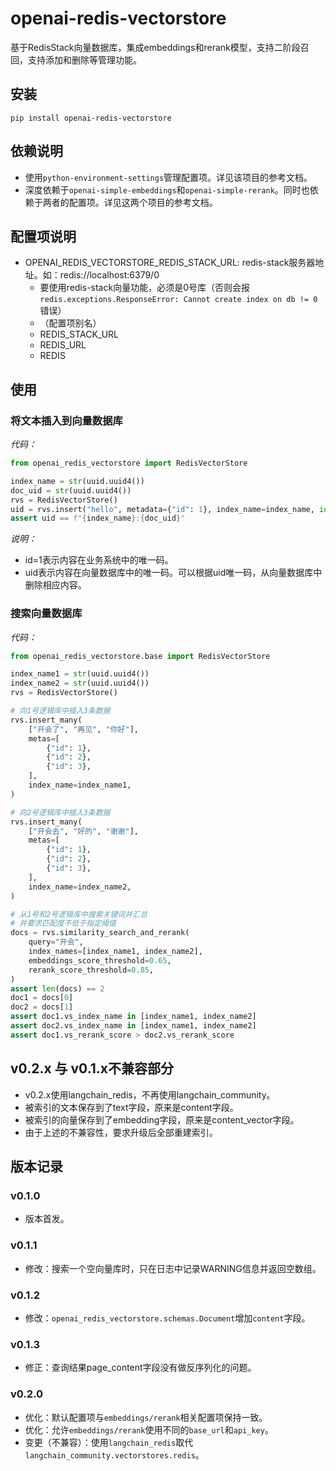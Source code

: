 # openai-redis-vectorstore

基于RedisStack向量数据库，集成embeddings和rerank模型，支持二阶段召回，支持添加和删除等管理功能。

## 安装

```shell
pip install openai-redis-vectorstore
```

## 依赖说明

- 使用`python-environment-settings`管理配置项。详见该项目的参考文档。
- 深度依赖于`openai-simple-embeddings`和`openai-simple-rerank`。同时也依赖于两者的配置项。详见这两个项目的参考文档。

## 配置项说明

- OPENAI_REDIS_VECTORSTORE_REDIS_STACK_URL: redis-stack服务器地址。如：redis://localhost:6379/0
    - 要使用redis-stack向量功能，必须是0号库（否则会报`redis.exceptions.ResponseError: Cannot create index on db != 0`错误）
    - （配置项别名）
    - REDIS_STACK_URL
    - REDIS_URL
    - REDIS

## 使用

### 将文本插入到向量数据库

*代码：*

```python
from openai_redis_vectorstore import RedisVectorStore

index_name = str(uuid.uuid4())
doc_uid = str(uuid.uuid4())
rvs = RedisVectorStore()
uid = rvs.insert("hello", metadata={"id": 1}, index_name=index_name, id=doc_uid)
assert uid == f"{index_name}:{doc_uid}"
```

*说明：*

- id=1表示内容在业务系统中的唯一码。
- uid表示内容在向量数据库中的唯一码。可以根据uid唯一码，从向量数据库中删除相应内容。

### 搜索向量数据库

*代码：*

```python
from openai_redis_vectorstore.base import RedisVectorStore

index_name1 = str(uuid.uuid4())
index_name2 = str(uuid.uuid4())
rvs = RedisVectorStore()

# 向1号逻辑库中插入3条数据
rvs.insert_many(
    ["开会了", "再见", "你好"],
    metas=[
        {"id": 1},
        {"id": 2},
        {"id": 3},
    ],
    index_name=index_name1,
)

# 向2号逻辑库中插入3条数据
rvs.insert_many(
    ["开会去", "好的", "谢谢"],
    metas=[
        {"id": 1},
        {"id": 2},
        {"id": 3},
    ],
    index_name=index_name2,
)

# 从1号和2号逻辑库中搜索关键词并汇总
# 并要求匹配度不低于指定阈值
docs = rvs.similarity_search_and_rerank(
    query="开会",
    index_names=[index_name1, index_name2],
    embeddings_score_threshold=0.65,
    rerank_score_threshold=0.85,
)
assert len(docs) == 2
doc1 = docs[0]
doc2 = docs[1]
assert doc1.vs_index_name in [index_name1, index_name2]
assert doc2.vs_index_name in [index_name1, index_name2]
assert doc1.vs_rerank_score > doc2.vs_rerank_score
```

## v0.2.x 与 v0.1.x不兼容部分

- v0.2.x使用langchain_redis，不再使用langchain_community。
- 被索引的文本保存到了text字段，原来是content字段。
- 被索引的向量保存到了embedding字段，原来是content_vector字段。
- 由于上述的不兼容性，要求升级后全部重建索引。

## 版本记录

### v0.1.0

- 版本首发。

### v0.1.1

- 修改：搜索一个空向量库时，只在日志中记录WARNING信息并返回空数组。

### v0.1.2

- 修改：`openai_redis_vectorstore.schemas.Document`增加`content`字段。

### v0.1.3

- 修正：查询结果page_content字段没有做反序列化的问题。

### v0.2.0

- 优化：默认配置项与`embeddings/rerank`相关配置项保持一致。
- 优化：允许`embeddings/rerank`使用不同的`base_url`和`api_key`。
- 变更（不兼容）：使用`langchain_redis`取代`langchain_community.vectorstores.redis`。
